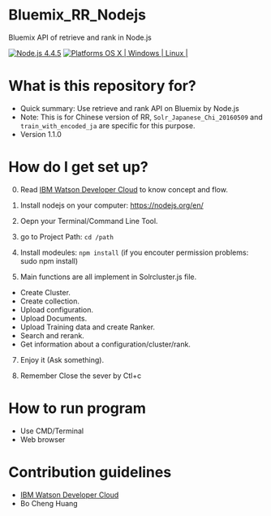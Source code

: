 # Bluemix_RR_Nodejs
Bluemix API of retrieve and rank in Node.js

[![Node.js 4.4.5](https://img.shields.io/badge/Node.js-4.4.5-orange.svg)](https://nodejs.org/en/)
[![Platforms OS X | Windows | Linux |](https://img.shields.io/badge/Platforms-OS%20X%20%7C%20Windows%20%7C%20Linux%20-lightgray.svg)](https://nodejs.org/en/)

# What is this repository for? ###

* Quick summary: Use retrieve and rank API on Bluemix by Node.js
* Note: This is for Chinese version of RR, `Solr_Japanese_Chi_20160509` and `train_with_encoded_ja` are specific for this purpose.
* Version 1.1.0

# How do I get set up? ###

0. Read [IBM Watson Developer Cloud](https://www.ibm.com/watson/developercloud/doc/retrieve-rank/index.shtml) to know concept and flow.

1. Install nodejs on your computer: https://nodejs.org/en/

2. Oepn your Terminal/Command Line Tool.

3. go to Project Path: 
    `cd /path`

5. Install modeules: 
    `npm install` (if you encouter permission problems: sudo npm install)

6. Main functions are all implement in Solrcluster.js file.
* Create Cluster.
* Create collection.
* Upload configuration.
* Upload Documents.
* Upload Training data and create Ranker.
* Search and rerank.
* Get information about a configuration/cluster/rank.

7. Enjoy it (Ask something).

8. Remember Close the sever by Ctl+c

# How to run program ###
* Use CMD/Terminal
* Web browser

# Contribution guidelines ###
* [IBM Watson Developer Cloud](https://www.ibm.com/watson/developercloud/doc/retrieve-rank/index.shtml)
* Bo Cheng Huang
